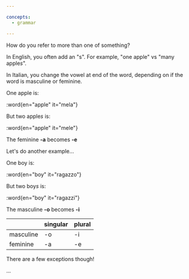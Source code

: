 ```yaml
---

concepts:
  - grammar

---
```


How do you refer to more than one of something?

In English, you often add an "s". For example, "one apple" vs "many apple*s*".

In Italian, you change the vowel at end of the word, depending on if the word is masculine or feminine.

One apple is:

:word{en="apple" it="mela"}

But two apple*s* is:

:word{en="apple" it="mele"}

The feminine **-a** becomes **-e**

Let's do another example...

One boy is:

:word{en="boy" it="ragazzo"}

But two boy*s* is:

:word{en="boy" it="ragazzi"}

The masculine **-o** becomes **-i**

|           | singular | plural |
|-----------|----------|--------|
| masculine | -o       | -i     |
| feminine  | -a       | -e     |

There are a few exceptions though!

...
